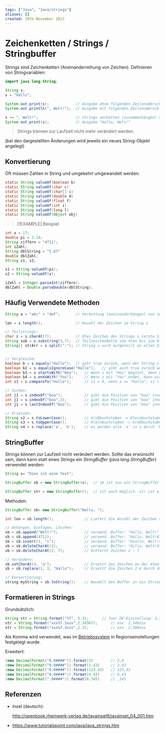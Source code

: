 ```yaml
---
tags: ["Java", "Java/strings"]
aliases: []
created: 29th November 2022
---
```


# Zeichenketten / Strings / Stringbuffer

Strings sind Zeichenketten (Aneinanderreihung von Zeichen). Definieren von Stringvariablen:

```java
import java.lang.String;

String s;
s = "Hallo";

System.out.print(s);			// Ausgabe ohne folgenden Zeilenumbruch
System.out.println(", Welt!");	// Ausgabe mit folgenden Zeilenumbruch

s += ", Welt!";					// Strings verketten (zusammenhängen) mit "+"
System.out.print(s);			// Ausgabe "Hallo, Welt!"
```

>  Strings können zur Laufzeit nicht mehr verändert werden.

(bei den dargestellten Änderungen wird jeweils ein neues String-Objekt angelegt) 

## Konvertierung

Oft müssen Zahlen in String und umgekehrt umgewandelt werden:

```java
static String valueOf(boolean b)
static String valueOf(char c)
static String valueOf(char[] c)
static String valueOf(double d)
static String valueOf(float f)
static String valueOf(int i)
static String valueOf(long l)
static String valueOf(Object obj)
```

> [!EXAMPLE] Beispiel
```java
int x = 17;
double pi = 3.14;
String ziffern = "4711";
int iZahl;
String dblString = "5.67"
double dblZahl;
String s1, s2;

s1 = String.valueOf(pi);
s2 = String.valueOf(x);

iZahl = Integer.parseInt(ziffern);
dblZahl = Double.parseDouble(dblString);
```

## Häufig Verwendete Methoden

```java
String a = "abc" + "def";		// Verkettung (aneinanderhängen) von zwei Strings mit +

len = s.length();				// Anzahl der Zeichen im String s

// Teilstrings:
char z = s.charAt(7);			// 8tes Zeichen des Strings s (erste Stelle: 0)
String sub = s.substring(3,7);	// Teilzeichenkette vom 4ten bis zum 8ten Zeichen (exklusive)
String[] strArr = s.split(":");	// String s wird aufgeteilt an allen Stellen an denen ":" vorkommt


// Vergleiche:
boolean b = s.equals("Hallo");	// gibt true zurück, wenn der String s == "Hallo". Vergleich mittels == ist nicht möglich!
boolean b2 = s.equalsIgnoreCase("Hallo");	// gibt auch true zurück wenn s == "HaLLO"
boolean b3 = s.startsWith("Hey");	// Wenn s mit "Hey" beginnt, dann wird true zurückgegeben
boolean b4 = s.endsWith("You");		// Wenn s mit "You" endet, dann wird true zurückgegeben
int i1 = s.compareTo("Hallo");		// i1 = 0, wenn s == "Hallo"; i1 < 0, wenn s alphabet. vor "Hallo"; i1 > 0 sonst

// Suchen:
int j1 = s.indexOf("boa");			// gibt die Position von "boa" innerhalb von s zurück, wenn vorhanden; -1 sonst
int j1 = s.indexOf("boa",3);		// gibt die Position von "boa" innerhalb von s zurück, wenn vorhanden; -1 sonst. Suchbeginn beim 3ten Zeichen
int j1 = s.lastIndexOf("boa");		// gibt die Position von "boa" innerhalb von s zurück, Suche wird von hinten begonnen

// Ersetzen:
String s2 = s.toLowerCase();		// Großbuchstaben -> Kleinbuchstaben
String s3 = s.toUpperCase();		// Kleinbuchstaben -> Großbuchstaben
String s4 = s.replace('a', 'b');	// es werden alle 'a' in s durch 'b' ersetzt
```

## StringBuffer

Strings können zur Laufzeit nicht verändert werden. Sollte das erwünscht sein, dann kann statt eines Strings ein *StringBuffer* (*java.lang.StringBuffer*) verwendet werden:

```java
String s= "Dies ist eine Text";

StringBuffer sb = new StringBuffer(s);	// sb ist nun ein StringBuffer mit dem Text: Dies ist ....

StringBuffer str = new StringBuffer();	// ist auch möglich. str ist ein leerer StringBuffer
```

Methoden:

```java
StringBuffer sb= new StringBuffer("Hallo, ");

int len = sb.length(); 				// Liefert die Anzahl der Zeichen von sb

// Anhängen, Einfügen, Löschen:
sb = sb.append("Welt!");			// veraend. Buffer: "Hallo, Welt!"
sb = sb.append(4711);				// veraend. Buffer: "Hallo, Welt!4711"
sb = sb.insert(1, "i");				// veraend. Buffer: "Hiallo, Welt!4711"
sb = sb.deleteCharAt(2);			// veraend. Buffer: "Hillo, Welt!4711"
sb = sb.deleteCharAt(2, 7);			// Entfernt Zeichen 2 - 7

// Verändern:
sb.setCharAt(3, 'a');				// Ersetzt das Zeichen an der 4ten Stelle durch ein 'a'
sb = sb.replace(1, 3, "Hallo");		// Ersetzt die Zeichen 2-4 durch das Wort "Hallo"

// Konvertierung:
string myString = sb.toString();	// Wandelt den Buffer in ein String um

```

## Formatieren in Strings

Grundsätzlich:

```java
String str = String.format("%f", 3.3);		// fuer DE-Einstellung: 3,3
str = String.format("xxx%7.3xxx",2.34567);		// xxx  2,346xxx
str = String.format("xxx%7.3xxx",2.3);			// xxx  2,300xxx
```

Als Komma wird verwendet, was im [Betriebssystem](../Operating%20Systems/Operating%20Systems.md) in Regionseinstellungen festgelegt wurde.

Erweitert:

```java
(new DecimalFormat("0.0####")).format(3)		// 3,0
(new DecimalFormat("0.0####")).format(3.43)		// 3,43
(new DecimalFormat("0.0####")).format(123.43)	// 123,43
(new DecimalFormat("0.0####")).format(0.43)		// 0,43
(new DecimalFormat(".0####")).format(0.345)		// ,345

```

## Referenzen

- Insel (deutsch):

  <http://openbook.rheinwerk-verlag.de/javainsel9/javainsel_04_001.htm>

- <https://www.tutorialspoint.com/java/java_strings.htm>

  

